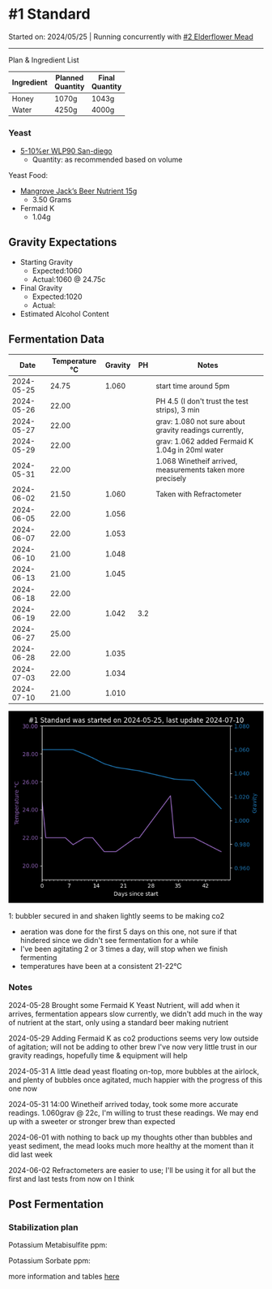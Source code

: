 <h1> #1 Standard </h1>

Started on: 2024/05/25 | Running concurrently with [#2 Elderflower Mead](Recipe%20List%2F%232%20Elderflower.md)

<hr>

Plan & Ingredient List

| Ingredient | Planned<br/>Quantity | Final<br/>Quantity |
|------------|----------------------|--------------------|
| Honey      | 1070g                | 1043g              |
| Water      | 4250g                | 4000g              |

<h3>Yeast</h3>

- [5-10%er WLP90 San-diego](https://www.themaltmiller.co.uk/product/wlp090-san-diego-super-yeast/?v=79cba1185463)
    - Quantity: as recommended based on volume

Yeast Food:

- [Mangrove Jack’s Beer Nutrient 15g](https://www.themaltmiller.co.uk/product/mangrove-jacks-beer-nutrient-15g/?v=79cba1185463)
    - 3.50 Grams
- Fermaid K
    - 1.04g

<h2>Gravity Expectations</h2>

- Starting Gravity
    - Expected:1060
    - Actual:1060 @ 24.75c
- Final Gravity
    - Expected:1020
    - Actual:
- Estimated Alcohol Content

<h2>Fermentation Data</h2>

| Date       | Temperature  °C | Gravity | PH  | Notes                                                      |
|------------|-----------------|---------|-----|------------------------------------------------------------|
| 2024-05-25 | 24.75           | 1.060   |     | start time around 5pm                                      |
| 2024-05-26 | 22.00           |         |     | PH 4.5 (I don't trust the test strips), 3 min              |
| 2024-05-27 | 22.00           |         |     | grav: 1.080 not sure about gravity readings currently,     |
| 2024-05-29 | 22.00           |         |     | grav: 1.062 added Fermaid K 1.04g in 20ml water            |
| 2024-05-31 | 22.00           |         |     | 1.068 Winetheif arrived, measurements taken more precisely |
| 2024-06-02 | 21.50           | 1.060   |     | Taken with Refractometer                                   |
| 2024-06-05 | 22.00           | 1.056   |     |                                                            |
| 2024-06-07 | 22.00           | 1.053   |     |                                                            |
| 2024-06-10 | 21.00           | 1.048   |     |                                                            |
| 2024-06-13 | 21.00           | 1.045   |     |                                                            |
| 2024-06-18 | 22.00           |         |     |                                                            |
| 2024-06-19 | 22.00           | 1.042   | 3.2 |                                                            |
| 2024-06-27 | 25.00           |         |     |                                                            |
| 2024-06-28 | 22.00           | 1.035   |     |                                                            |
| 2024-07-03 | 22.00           | 1.034   |     |                                                            |
| 2024-07-10 | 21.00           | 1.010   |     |                                                            |

![#1 Standard.png](%231%20Standard.png)

1: bubbler secured in and shaken lightly seems to be making co2

- aeration was done for the first 5 days on this one, not sure if that hindered since we didn't see fermentation for
  a while
- I've been agitating 2 or 3 times a day, will stop when we finish fermenting
- temperatures have been at a consistent 21-22°C

<h3> Notes </h3>

2024-05-28 Brought some Fermaid K Yeast Nutrient, will add when it arrives, fermentation appears slow currently,
we didn't add much in the way of nutrient at the start, only using a standard beer making nutrient

2024-05-29 Adding Fermaid K as co2 productions seems very low outside of agitation; will not be adding to other brew
I've now very little trust in our gravity readings, hopefully time & equipment will help

2024-05-31 A little dead yeast floating on-top, more bubbles at the airlock, and plenty of bubbles once agitated,
much happier with the progress of this one now

2024-05-31 14:00 Winetheif arrived today, took some more accurate readings. 1.060grav @ 22c, I'm willing to trust
these readings. We may end up with a sweeter or stronger brew than expected

2024-06-01 with nothing to back up my thoughts other than bubbles and yeast sediment, the mead looks much more healthy
at the moment than it did last week

2024-06-02 Refractometers are easier to use; I'll be using it for all but the first and last tests from now on I think

<h2>Post Fermentation</h2>

<h3>Stabilization plan</h3>

Potassium Metabisulfite ppm:

Potassium Sorbate ppm:

more information and tables [here](https://meadmaking.wiki/en/process/stabilization)

